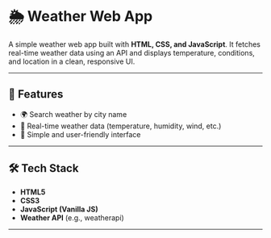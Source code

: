 # 🌦️ Weather Web App

A simple weather web app built with **HTML, CSS, and JavaScript**.
It fetches real-time weather data using an API and displays temperature, conditions, and location in a clean, responsive UI.

---

## 🚀 Features

* 🌍 Search weather by city name
* 📡 Real-time weather data (temperature, humidity, wind, etc.)
* 🌈 Simple and user-friendly interface

---

## 🛠️ Tech Stack

* **HTML5**
* **CSS3**
* **JavaScript (Vanilla JS)**
* **Weather API** (e.g., weatherapi)

---
